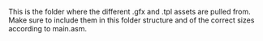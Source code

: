 This is the folder where the different .gfx and .tpl assets are pulled from. Make sure to include them in this folder structure and of the correct sizes according to main.asm.